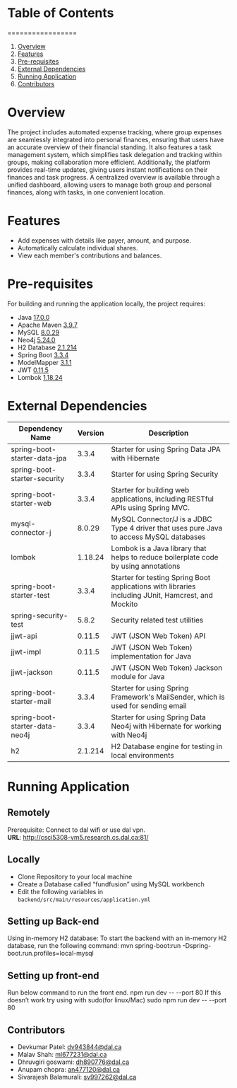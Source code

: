 # Table of Contents
=================

1. [Overview](#overview)
2. [Features](#features)
3. [Pre-requisites](#pre-requisites)
4. [External Dependencies](#external-dependencies)
5. [Running Application](#running-application)
6. [Contributors](#contributors)


# Overview

The project includes automated expense tracking, where group expenses are seamlessly integrated into personal finances, ensuring that users have an accurate overview of their financial standing. It also features a task management system, which simplifies task delegation and tracking within groups, making collaboration more efficient. Additionally, the platform provides real-time updates, giving users instant notifications on their finances and task progress. A centralized overview is available through a unified dashboard, allowing users to manage both group and personal finances, along with tasks, in one convenient location.

# Features
- Add expenses with details like payer, amount, and purpose.
- Automatically calculate individual shares.
- View each member's contributions and balances.

# Pre-requisites

For building and running the application locally, the project requires:
- Java [17.0.0](https://www.oracle.com/java/technologies/downloads/#java17)
- Apache Maven [3.9.7](https://dlcdn.apache.org/maven/maven-3/3.9.7/binaries/apache-maven-3.9.7-bin.zip)
- MySQL [8.0.29](https://dev.mysql.com/downloads/installer/)
- Neo4j [5.24.0](https://neo4j.com/download/)
- H2 Database [2.1.214](https://h2database.com/html/main.html)
- Spring Boot [3.3.4](https://spring.io/projects/spring-boot)
- ModelMapper [3.1.1](https://mvnrepository.com/artifact/org.modelmapper/modelmapper/3.1.1)
- JWT [0.11.5](https://mvnrepository.com/artifact/io.jsonwebtoken/jjwt-api/0.11.5)
- Lombok [1.18.24](https://projectlombok.org/)

# External Dependencies 

| Dependency Name               | Version  | Description                                                                                     |
|-------------------------------|----------|-------------------------------------------------------------------------------------------------|
| spring-boot-starter-data-jpa  | 3.3.4    | Starter for using Spring Data JPA with Hibernate                                                |
| spring-boot-starter-security  | 3.3.4    | Starter for using Spring Security                                                               |
| spring-boot-starter-web       | 3.3.4    | Starter for building web applications, including RESTful APIs using Spring MVC.                |
| mysql-connector-j             | 8.0.29   | MySQL Connector/J is a JDBC Type 4 driver that uses pure Java to access MySQL databases         |
| lombok                        | 1.18.24  | Lombok is a Java library that helps to reduce boilerplate code by using annotations              |
| spring-boot-starter-test      | 3.3.4    | Starter for testing Spring Boot applications with libraries including JUnit, Hamcrest, and Mockito |
| spring-security-test          | 5.8.2    | Security related test utilities                                                                 |
| jjwt-api                      | 0.11.5   | JWT (JSON Web Token) API                                                                        |
| jjwt-impl                     | 0.11.5   | JWT (JSON Web Token) implementation for Java                                                    |
| jjwt-jackson                  | 0.11.5   | JWT (JSON Web Token) Jackson module for Java                                                    |
| spring-boot-starter-mail      | 3.3.4    | Starter for using Spring Framework's MailSender, which is used for sending email               |
| spring-boot-starter-data-neo4j| 3.3.4    | Starter for using Spring Data Neo4j with Hibernate for working with Neo4j                       |
| h2                            | 2.1.214  | H2 Database engine for testing in local environments                                           |

# Running Application

## Remotely
Prerequisite: Connect to dal wifi or use dal vpn.  
**URL**: http://csci5308-vm5.research.cs.dal.ca:81/ 

## Locally
- Clone Repository to your local machine
- Create a Database called “fundfusion” using MySQL workbench
- Edit the following variables in `backend/src/main/resources/application.yml`


## Setting up Back-end
 Using in-memory H2 database:
To start the backend with an in-memory H2 database, run the following command:
mvn spring-boot:run -Dspring-boot.run.profiles=local-mysql

## Setting up front-end
Run below command to run the front end.
  npm run dev -- --port 80
If this doesn’t work try using with sudo(for linux/Mac) 
sudo  npm run dev -- --port 80

## Contributors
- Devkumar Patel: dv943844@dal.ca 
- Malav Shah: ml677231@dal.ca
- Dhruvgiri goswami: dh890776@dal.ca
- Anupam chopra: an477120@dal.ca
- Sivarajesh Balamurali: sv997262@dal.ca
